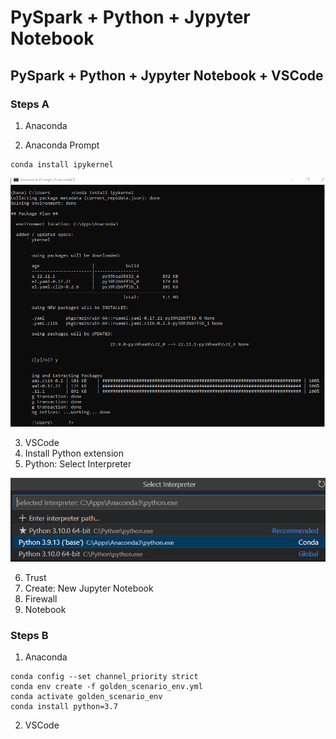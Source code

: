 # PySpark + Python + Jypyter Notebook

## PySpark + Python + Jypyter Notebook + VSCode

### Steps A

1. Anaconda

2. Anaconda Prompt

```dos
conda install ipykernel
```

![1672086486743](image/PySparkNotebook/1672086486743.png)

3. VSCode
4. Install Python extension
5. Python: Select Interpreter

![1672086607385](image/PySparkNotebook/1672086607385.png)

6. Trust
7. Create: New Jupyter Notebook
8. Firewall
9. Notebook

### Steps B

1. Anaconda

```dos
conda config --set channel_priority strict
conda env create -f golden_scenario_env.yml
conda activate golden_scenario_env
conda install python=3.7
```

2. VSCode
